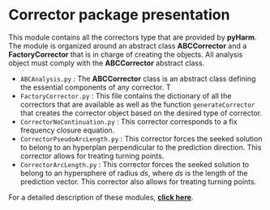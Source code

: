 # Corrector package presentation

This module contains all the correctors type that are provided by **pyHarm**. The module is organized around an abstract class **ABCCorrector** and a **FactoryCorrector** that is in charge of creating the objects. All analysis object must comply with the **ABCCorrector** abstract class. 

- `ABCAnalysis.py` : The **ABCCorrector** class is an abstract class defining the essential components of any corrector. T
- `FactoryCorrector.py` : This file contains the dictionary of all the correctors that are available as well as the function `generateCorrector` that creates the corrector object based on the desired type of corrector.
- `CorrectorNoContinuation.py` : This corrector corresponds to a fix frequency closure equation.
- `CorrectorPseudoArcLength.py` : This corrector forces the seeked solution to belong to an hyperplan perpendicular to the prediction direction. This corrector allows for treating turning points.
- `CorrectorArcLength.py` : This corrector forces the seeked solution to belong to an hypersphere of radius $`ds`$, where $`ds`$ is the length of the prediction vector. This corrector also allows for treating turning points.

For a detailed description of these modules, [**click here**](https://pyharm-saf.readthedocs.io/en/latest/Correctors.html).

